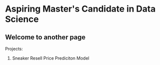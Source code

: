 # Aspiring Master's Candidate in Data Science

## Welcome to another page

Projects: 

1. Sneaker Resell Price Prediciton Model 
